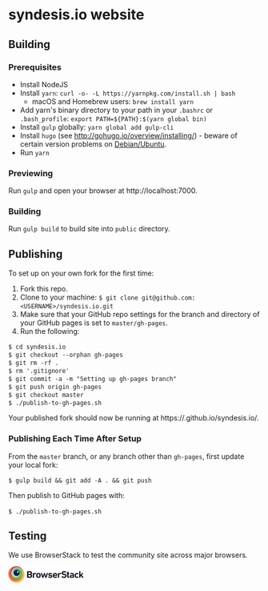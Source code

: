 # syndesis.io website

## Building

### Prerequisites
* Install NodeJS
* Install `yarn`: `curl -o- -L https://yarnpkg.com/install.sh | bash`
  * macOS and Homebrew users: `brew install yarn`
* Add yarn's binary directory to your path in your `.bashrc` or `.bash_profile`: `export PATH=${PATH}:$(yarn global bin)`
* Install `gulp` globally: `yarn global add gulp-cli`
* Install `hugo` (see http://gohugo.io/overview/installing/) - beware of certain version problems on [Debian/Ubuntu](https://gohugo.io/getting-started/installing/#debian-and-ubuntu).
* Run `yarn`

### Previewing
Run `gulp` and open your browser at http://localhost:7000.

### Building
Run `gulp build` to build site into `public` directory.

## Publishing

To set up on your own fork for the first time:

1. Fork this repo.
2. Clone to your machine: `$ git clone git@github.com:<USERNAME>/syndesis.io.git`
2. Make sure that your GitHub repo settings for the branch and directory of your GitHub pages is set to `master/gh-pages`.
3. Run the following:

```
$ cd syndesis.io
$ git checkout --orphan gh-pages
$ git rm -rf .
$ rm '.gitignore'
$ git commit -a -m "Setting up gh-pages branch"
$ git push origin gh-pages
$ git checkout master
$ ./publish-to-gh-pages.sh
```

Your published fork should now be running at https://<USERNAME>.github.io/syndesis.io/.

### Publishing Each Time After Setup
From the `master` branch, or any branch other than `gh-pages`, first update your local fork:

```
$ gulp build && git add -A . && git push
```

Then publish to GitHub pages with:

`$ ./publish-to-gh-pages.sh`



## Testing

We use BrowserStack to test the community site across major browsers.

<a href="https://www.browserstack.com/" rel="nofollow">![BrowerStack](./static/images/browserstack-logo-150.png)</a>

